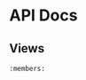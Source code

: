 <!--
 Copyright (c) 2022 {{cookiecutter.author_name}}

 This software is released under the MIT License.
 https://opensource.org/licenses/MIT
-->

# API Docs

## Views

```{automodule} {{cookiecutter.package_name}}.theme.views
:members:
```
